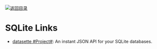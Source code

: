 [![返回目录](https://parg.co/UGo)](https://github.com/wxyyxc1992/Awesome-Links) 
 
 
# SQLite Links

- [datasette #Project#](https://github.com/simonw/datasette): An instant JSON API for your SQLite databases.
